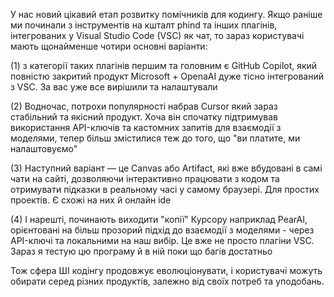 <!--
date: 2025-02-02T23:23:04.382Z
-->

У нас новий цікавий етап розвитку помічників для кодингу. Якщо раніше ми починали з інструментів на кшталт phind та інших плагінів, інтегрованих у Visual Studio Code (VSC) як чат, то зараз користувачі мають щонайменше чотири основні варіанти:

(1) з категорії таких плагінів першим та головним є GitHub Copilot, який повністю закритий продукт Microsoft + OpenaAI дуже тісно інтегрований з VSC. За вас уже все вирішили та налаштували

(2) Водночас, потрохи популярності набрав Cursor який зараз стабільний та якісний продукт. Хоча він спочатку підтримував використання API-ключів та кастомних запитів для взаємодії з моделями, тепер більш змістилися теж до того, що "ви платите, ми налаштовуємо"

(3) Наступний варіант  — це Canvas або Artifact, які вже вбудовані в самі чати на сайті, дозволяючи інтерактивно працювати з кодом та отримувати підказки в реальному часі у самому браузері. Для простих проектів. Є схожі на них й онлайн ide

(4) І нарешті, починають виходити "копії" Курсору наприклад PearAI, орієнтовані на більш прозорий підхід до взаємодії з моделями - через API-ключі та локальними на наш вибір. Це вже не просто плагіни VSC. Зараз я тестую цю програму й в ній поки що багів достатньо

Тож сфера ШІ кодінгу продовжує еволюціонувати, і користувачі можуть обирати серед різних продуктів, залежно від своїх потреб та уподобань.